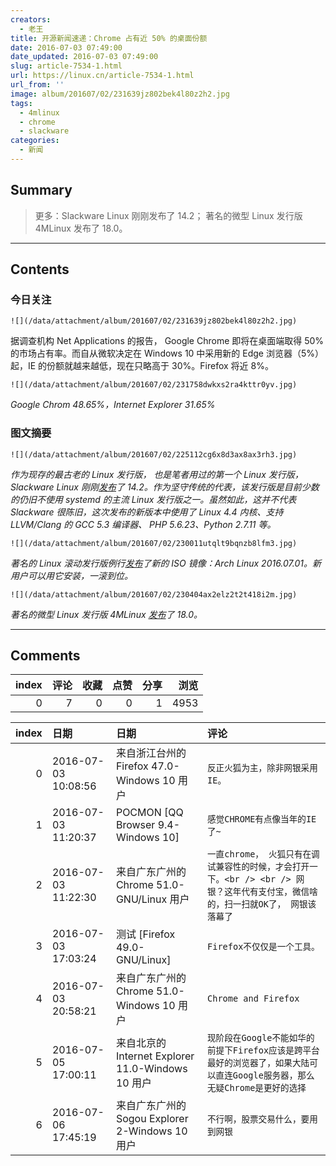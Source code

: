 ```yaml
---
creators:
  - 老王
title: 开源新闻速递：Chrome 占有近 50% 的桌面份额
date: 2016-07-03 07:49:00
date_updated: 2016-07-03 07:49:00
slug: article-7534-1.html
url: https://linux.cn/article-7534-1.html
url_from: ''
image: album/201607/02/231639jz802bek4l80z2h2.jpg
tags:
  - 4mlinux
  - chrome
  - slackware
categories:
  - 新闻
---
```


## Summary

> 更多：Slackware Linux 刚刚发布了 14.2；
> 著名的微型 Linux 发行版 4MLinux 发布了 18.0。

***

<!-- more -->

## Contents

### 今日关注

`![](/data/attachment/album/201607/02/231639jz802bek4l80z2h2.jpg)`

据调查机构 Net Applications 的报告， Google Chrome 即将在桌面端取得 50% 的市场占有率。而自从微软决定在 Windows 10 中采用新的 Edge 浏览器（5%）起，IE 的份额就越来越低，现在只略高于 30%。Firefox 将近 8%。

`![](/data/attachment/album/201607/02/231758dwkxs2ra4kttr0yv.jpg)`

*Google Chrom 48.65%，Internet Explorer 31.65%*

### 图文摘要

`![](/data/attachment/album/201607/02/225112cg6x8d3ax8ax3rh3.jpg)`

*作为现存的最古老的 Linux 发行版， 也是笔者用过的第一个 Linux 发行版，Slackware Linux 刚刚[发布](http://www.slackware.com/announce/14.2.php)了 14.2。作为坚守传统的代表，该发行版是目前少数的仍旧不使用 systemd 的主流 Linux 发行版之一。虽然如此，这并不代表 Slackware 很陈旧，这次发布的新版本中使用了 Linux 4.4 内核、支持 LLVM/Clang 的 GCC 5.3 编译器、 PHP 5.6.23、Python 2.7.11 等。*

`![](/data/attachment/album/201607/02/230011utqlt9bqnzb8lfm3.jpg)`

*著名的 Linux 滚动发行版例行[发布](https://www.archlinux.org/download/)了新的 ISO 镜像：Arch Linux 2016.07.01。新用户可以用它安装，一滚到位。*

`![](/data/attachment/album/201607/02/230404ax2elz2t2t418i2m.jpg)`

*著名的微型 Linux 发行版 4MLinux [发布](http://4mlinux-releases.blogspot.ro/2016/06/4mlinux-180-stable-released.html)了 18.0。*

***

## Comments


|   index |   评论 |   收藏 |   点赞 |   分享 |   浏览 |
|--------:|-------:|-------:|-------:|-------:|-------:|
|       0 |      7 |      0 |      0 |      1 |   4953 |

|   index | 日期                | 日期                                              | 评论                                                                                                                               |
|--------:|:--------------------|:--------------------------------------------------|:-----------------------------------------------------------------------------------------------------------------------------------|
|       0 | 2016-07-03 10:08:56 | 来自浙江台州的 Firefox 47.0-Windows 10 用户       | `反正火狐为主，除非网银采用IE。`                                                                                                   |
|       1 | 2016-07-03 11:20:37 | POCMON [QQ Browser 9.4-Windows 10]                | `感觉CHROME有点像当年的IE了~`                                                                                                      |
|       2 | 2016-07-03 11:22:30 | 来自广东广州的 Chrome 51.0-GNU/Linux 用户         | `一直chrome， 火狐只有在调试兼容性的时候，才会打开一下。<br /> <br /> 网银？这年代有支付宝，微信啥的，扫一扫就OK了， 网银该落幕了` |
|       3 | 2016-07-03 17:03:24 | 测试 [Firefox 49.0-GNU/Linux]                     | `Firefox不仅仅是一个工具。`                                                                                                        |
|       4 | 2016-07-03 20:58:21 | 来自广东广州的 Chrome 51.0-Windows 10 用户        | `Chrome and Firefox`                                                                                                               |
|       5 | 2016-07-05 17:00:11 | 来自北京的 Internet Explorer 11.0-Windows 10 用户 | `现阶段在Google不能如华的前提下Firefox应该是跨平台最好的浏览器了，如果大陆可以直连Google服务器，那么无疑Chrome是更好的选择`        |
|       6 | 2016-07-06 17:45:19 | 来自广东广州的 Sogou Explorer 2-Windows 10 用户   | `不行啊，股票交易什么，要用到网银`                                                                                                 |
